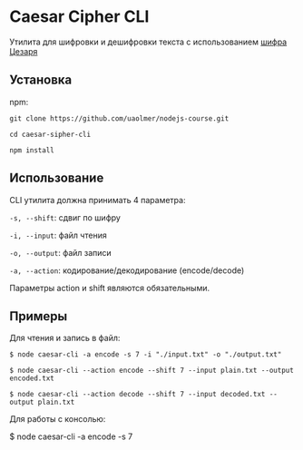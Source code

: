 # Caesar Cipher CLI

Утилита для шифровки и дешифровки текста с использованием [шифра Цезаря](https://en.wikipedia.org/wiki/Caesar_cipher)

## Установка

npm:

`git clone https://github.com/uaolmer/nodejs-course.git`

`cd caesar-sipher-cli`

`npm install`


## Использование

CLI утилита должна принимать 4 параметра:

`-s, --shift`: сдвиг по шифру

`-i, --input`: файл чтения

`-o, --output`: файл записи

`-a, --action`: кодирование/декодирование (encode/decode)

Параметры action и shift являются обязательными.

## Примеры

Для чтения и запись в файл:

`$ node caesar-cli -a encode -s 7 -i "./input.txt" -o "./output.txt"`

`$ node caesar-cli --action encode --shift 7 --input plain.txt --output encoded.txt`

`$ node caesar-cli --action decode --shift 7 --input decoded.txt --output plain.txt`

Для работы с консолью:

$ node caesar-cli -a encode -s 7
